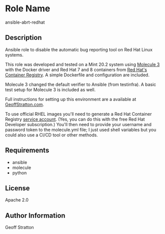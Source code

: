 Role Name
=========
ansible-abrt-redhat

Description
---------------
Ansible role to disable the automatic bug reporting tool on Red Hat Linux systems.

This role was developed and tested on a Mint 20.2 system using [Molecule 3](https://molecule.readthedocs.io/en/latest/) with the Docker driver and Red Hat 7 and 8 containers from [Red Hat's Container Registry](https://catalog.redhat.com/software/containers/explore). A simple Dockerfile and configuration are included.

Molecule 3 changed the default verifier to Ansible (from testinfra). A basic test setup for Molecule 3 is included as well.

Full instructions for setting up this environment are a available at [GeoffStratton.com](https://www.geoffstratton.com/test-ansible-roles-molecule-3-and-red-hat-docker-images-linux-mint).

To use official RHEL images you'll need to generate a Red Hat Container Registry [service account](https://access.redhat.com/terms-based-registry/). (Yes, you can do this with the free Red Hat Developer subscription.) You'll then need to provide your username and password token to the molecule.yml file; I just used shell variables but you could also use a CI/CD tool or other methods.

Requirements
--------------
* ansible
* molecule
* python

License
-------
Apache 2.0

Author Information
------------------
Geoff Stratton
